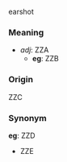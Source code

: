 earshot
### Meaning
+ _adj_: ZZA
	+ __eg__: ZZB

### Origin

ZZC

### Synonym

__eg__: ZZD

+ ZZE


